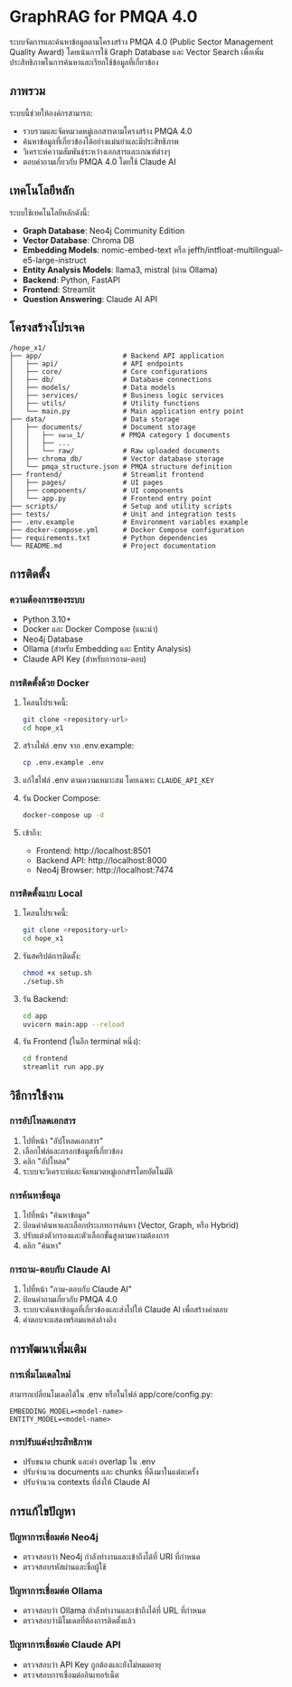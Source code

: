 # GraphRAG for PMQA 4.0

ระบบจัดการและค้นหาข้อมูลตามโครงสร้าง PMQA 4.0 (Public Sector Management Quality Award) โดยเน้นการใช้ Graph Database และ Vector Search เพื่อเพิ่มประสิทธิภาพในการค้นหาและเรียกใช้ข้อมูลที่เกี่ยวข้อง

## ภาพรวม

ระบบนี้ช่วยให้องค์กรสามารถ:
- รวบรวมและจัดหมวดหมู่เอกสารตามโครงสร้าง PMQA 4.0
- ค้นหาข้อมูลที่เกี่ยวข้องได้อย่างแม่นยำและมีประสิทธิภาพ
- วิเคราะห์ความสัมพันธ์ระหว่างเอกสารและเกณฑ์ต่างๆ
- ตอบคำถามเกี่ยวกับ PMQA 4.0 โดยใช้ Claude AI

## เทคโนโลยีหลัก

ระบบใช้เทคโนโลยีหลักดังนี้:

- **Graph Database**: Neo4j Community Edition
- **Vector Database**: Chroma DB
- **Embedding Models**: nomic-embed-text หรือ jeffh/intfloat-multilingual-e5-large-instruct
- **Entity Analysis Models**: llama3, mistral (ผ่าน Ollama)
- **Backend**: Python, FastAPI
- **Frontend**: Streamlit
- **Question Answering**: Claude AI API

## โครงสร้างโปรเจค

```
/hope_x1/
├── app/                    # Backend API application
│   ├── api/                # API endpoints
│   ├── core/               # Core configurations
│   ├── db/                 # Database connections
│   ├── models/             # Data models
│   ├── services/           # Business logic services
│   ├── utils/              # Utility functions
│   └── main.py             # Main application entry point
├── data/                   # Data storage
│   ├── documents/          # Document storage
│   │   ├── หมวด_1/         # PMQA category 1 documents
│   │   ├── ...
│   │   └── raw/            # Raw uploaded documents
│   ├── chroma_db/          # Vector database storage
│   └── pmqa_structure.json # PMQA structure definition
├── frontend/               # Streamlit frontend
│   ├── pages/              # UI pages
│   ├── components/         # UI components
│   └── app.py              # Frontend entry point
├── scripts/                # Setup and utility scripts
├── tests/                  # Unit and integration tests
├── .env.example            # Environment variables example
├── docker-compose.yml      # Docker Compose configuration
├── requirements.txt        # Python dependencies
└── README.md               # Project documentation
```

## การติดตั้ง

### ความต้องการของระบบ
- Python 3.10+
- Docker และ Docker Compose (แนะนำ)
- Neo4j Database
- Ollama (สำหรับ Embedding และ Entity Analysis)
- Claude API Key (สำหรับการถาม-ตอบ)

### การติดตั้งด้วย Docker

1. โคลนโปรเจคนี้:
   ```bash
   git clone <repository-url>
   cd hope_x1
   ```

2. สร้างไฟล์ .env จาก .env.example:
   ```bash
   cp .env.example .env
   ```

3. แก้ไขไฟล์ .env ตามความเหมาะสม โดยเฉพาะ `CLAUDE_API_KEY`

4. รัน Docker Compose:
   ```bash
   docker-compose up -d
   ```

5. เข้าถึง:
   - Frontend: http://localhost:8501
   - Backend API: http://localhost:8000
   - Neo4j Browser: http://localhost:7474

### การติดตั้งแบบ Local

1. โคลนโปรเจคนี้:
   ```bash
   git clone <repository-url>
   cd hope_x1
   ```

2. รันสคริปต์การติดตั้ง:
   ```bash
   chmod +x setup.sh
   ./setup.sh
   ```

3. รัน Backend:
   ```bash
   cd app
   uvicorn main:app --reload
   ```

4. รัน Frontend (ในอีก terminal หนึ่ง):
   ```bash
   cd frontend
   streamlit run app.py
   ```

## วิธีการใช้งาน

### การอัปโหลดเอกสาร
1. ไปที่หน้า "อัปโหลดเอกสาร"
2. เลือกไฟล์และกรอกข้อมูลที่เกี่ยวข้อง
3. คลิก "อัปโหลด"
4. ระบบจะวิเคราะห์และจัดหมวดหมู่เอกสารโดยอัตโนมัติ

### การค้นหาข้อมูล
1. ไปที่หน้า "ค้นหาข้อมูล"
2. ป้อนคำค้นหาและเลือกประเภทการค้นหา (Vector, Graph, หรือ Hybrid)
3. ปรับแต่งตัวกรองและตัวเลือกขั้นสูงตามความต้องการ
4. คลิก "ค้นหา"

### การถาม-ตอบกับ Claude AI
1. ไปที่หน้า "ถาม-ตอบกับ Claude AI"
2. ป้อนคำถามเกี่ยวกับ PMQA 4.0
3. ระบบจะค้นหาข้อมูลที่เกี่ยวข้องและส่งไปให้ Claude AI เพื่อสร้างคำตอบ
4. คำตอบจะแสดงพร้อมแหล่งอ้างอิง

## การพัฒนาเพิ่มเติม

### การเพิ่มโมเดลใหม่
สามารถเปลี่ยนโมเดลได้ใน .env หรือในไฟล์ app/core/config.py:
```
EMBEDDING_MODEL=<model-name>
ENTITY_MODEL=<model-name>
```

### การปรับแต่งประสิทธิภาพ
- ปรับขนาด chunk และค่า overlap ใน .env
- ปรับจำนวน documents และ chunks ที่ดึงมาในแต่ละครั้ง
- ปรับจำนวน contexts ที่ส่งให้ Claude AI

## การแก้ไขปัญหา

### ปัญหาการเชื่อมต่อ Neo4j
- ตรวจสอบว่า Neo4j กำลังทำงานและเข้าถึงได้ที่ URI ที่กำหนด
- ตรวจสอบรหัสผ่านและชื่อผู้ใช้

### ปัญหาการเชื่อมต่อ Ollama
- ตรวจสอบว่า Ollama กำลังทำงานและเข้าถึงได้ที่ URL ที่กำหนด
- ตรวจสอบว่ามีโมเดลที่ต้องการติดตั้งแล้ว

### ปัญหาการเชื่อมต่อ Claude API
- ตรวจสอบว่า API Key ถูกต้องและยังไม่หมดอายุ
- ตรวจสอบการเชื่อมต่ออินเทอร์เน็ต

